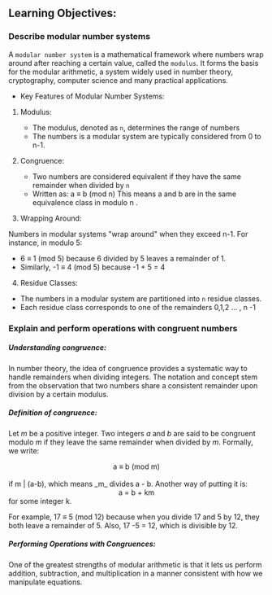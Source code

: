 ## Learning Objectives:

### Describe modular number systems

A `modular number system` is a mathematical framework where numbers wrap around after reaching a certain value, called the `modulus`.
It forms the basis for the modular arithmetic, a system widely used in number theory, cryptography, computer science and many practical applications.

- Key Features of Modular Number Systems:

1. Modulus:

   - The modulus, denoted as `n`, determines the range of numbers
   - The numbers is a modular system are typically considered from 0 to n-1.

2. Congruence:

   - Two numbers are considered equivalent if they have the same remainder when divided by `n`
   - Written as:
     a ≡ b (mod n)
     This means a and b are in the same equivalence class in modulo n .

3. Wrapping Around:

Numbers in modular systems "wrap around" when they exceed n-1.
For instance, in modulo 5:

- 6 ≡ 1 (mod 5) because 6 divided by 5 leaves a remainder of 1.
- Similarly, -1 ≡ 4 (mod 5) because -1 + 5 = 4

4. Residue Classes:

- The numbers in a modular system are partitioned into `n` residue classes.
- Each residue class corresponds to one of the remainders 0,1,2 ... , n -1

### Explain and perform operations with congruent numbers

##### Understanding congruence:

In number theory, the idea of congruence provides a systematic way to handle remainders when dividing integers. The notation and concept stem from the observation that two numbers share a consistent remainder upon division by a certain modulus.

##### Definition of congruence:

Let _m_ be a positive integer. Two integers _a_ and _b_ are said to be congruent modulo _m_ if they leave the same remainder when divided by _m_.
Formally, we write:

<center>a ≡ b (mod m)</center>
<br>
if m | (a-b), which means _m_ divides a - b. Another way of putting it is:

<br>

<center>a = b + km</center> for some integer k.

For example, 17 ≡ 5 (mod 12) because when you divide 17 and 5 by 12, they both leave a remainder of 5. Also, 17 -5 = 12, which is divisible by 12.

##### Performing Operations with Congruences:

One of the greatest strengths of modular arithmetic is that it lets us perform addition, subtraction, and multiplication in a manner consistent with how we manipulate equations.

